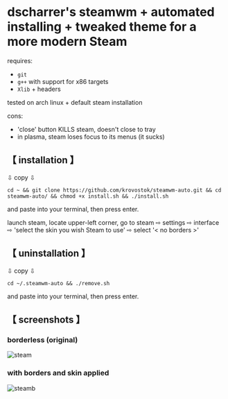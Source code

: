 
# dscharrer's steamwm + automated installing + tweaked theme for a more modern Steam

requires:
- `git`
- `g++` with support for x86 targets
- `Xlib` + headers

tested on arch linux + default steam installation

cons:
- 'close' button KILLS steam, doesn't close to tray
- in plasma, steam loses focus to its menus (it sucks)

## 【 installation 】

⇩ copy ⇩
```
cd ~ && git clone https://github.com/krovostok/steamwm-auto.git && cd steamwm-auto/ && chmod +x install.sh && ./install.sh
```
and paste into your terminal, then press enter.

launch steam, locate upper-left corner, go to steam ⇨ settings ⇨ interface ⇨ 'select the skin you wish Steam to use' ⇨ select '< no borders >'

## 【 uninstallation 】

⇩ copy ⇩
```
cd ~/.steamwm-auto && ./remove.sh
```
and paste into your terminal, then press enter.

## 【 screenshots 】

### borderless (original)
![steam](https://user-images.githubusercontent.com/95653526/196628608-2362b6db-9410-42bf-a8d3-57df84d89fe5.png)

### with borders and skin applied
![steamb](https://user-images.githubusercontent.com/95653526/196628633-94957c9c-3564-4c02-bb25-c95714b144c4.png)
